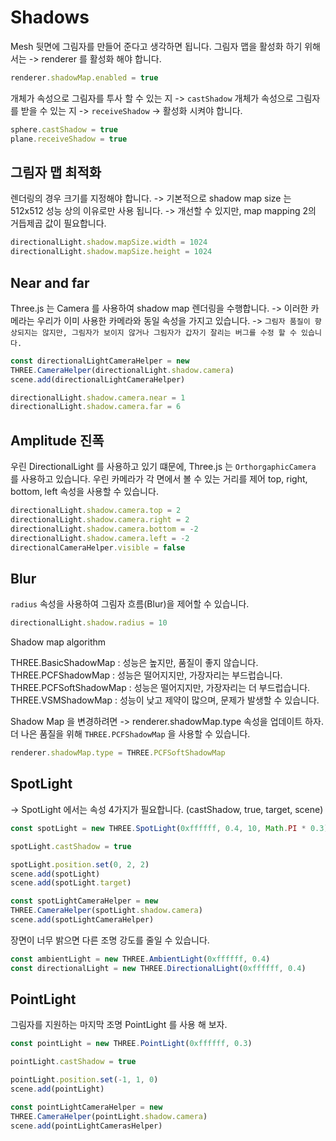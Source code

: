 # Shadows 

Mesh 뒷면에 그림자를 만들어 준다고 생각하면 됩니다.
그림자 맵을 활성화 하기 위해서는 -> renderer 를 활성화 해야 합니다.

``` javascript
renderer.shadowMap.enabled = true 
```

개체가 속성으로 그림자를 투사 할 수 있는 지 -> `castShadow`
개체가 속성으로 그림자를 받을 수 있는 지 -> `receiveShadow` 
-> 활성화 시켜야 합니다.

``` javascript
sphere.castShadow = true
plane.receiveShadow = true 
```



## 그림자 맵 최적화

렌더링의 경우 크기를 지정해야 합니다.
-> 기본적으로 shadow map size 는 512x512 성능 상의 이유로만 사용 됩니다.
    -> 개선할 수 있지만, map mapping 2의 거듭제곱 값이 필요합니다.

``` javascript
directionalLight.shadow.mapSize.width = 1024
directionalLight.shadow.mapSize.height = 1024
```



## Near and far 

Three.js 는 Camera 를 사용하여 shadow map 렌더링을 수행합니다.
-> 이러한 카메라는 우리가 이미 사용한 카메라와 동일 속성을 가지고 있습니다.
    -> `그림자 품질이 향상되지는 않지만, 그림자가 보이지 않거나 그림자가 갑자기 잘리는 버그를 수정 할 수 있습니다.`

``` javascript
const directionalLightCameraHelper = new 
THREE.CameraHelper(directionalLight.shadow.camera)
scene.add(directionalLightCameraHelper)

directionalLight.shadow.camera.near = 1
directionalLight.shadow.camera.far = 6
```


## Amplitude 진폭

우린 DirectionalLight 를 사용하고 있기 떄문에, Three.js 는 `OrthorgaphicCamera` 를 사용하고 있습니다.
우린 카메라가 각 면에서 볼 수 있는 거리를 제어 top, right, bottom, left 속성을 사용할 수 있습니다.

``` javascript
directionalLight.shadow.camera.top = 2
directionalLight.shadow.camera.right = 2
directionalLight.shadow.camera.bottom = -2
directionalLight.shadow.camera.left = -2
directionalCameraHelper.visible = false 
```


## Blur 

`radius` 속성을 사용하여 그림자 흐름(Blur)을 제어할 수 있습니다.

``` javascript
directionalLight.shadow.radius = 10
```

Shadow map algorithm

THREE.BasicShadowMap : 성능은 높지만, 품질이 좋지 않습니다.
THREE.PCFShadowMap : 성능은 떨어지지만, 가장자리는 부드럽습니다.
THREE.PCFSoftShadowMap : 성능은 떨어지지만, 가장자리는 더 부드럽습니다.
THREE.VSMShadowMap : 성능이 낮고 제약이 많으며, 문제가 발생할 수 있습니다.

Shadow Map 을 변경하려면 -> renderer.shadowMap.type 속성을 업데이트 하자.
더 나은 품질을 위해 `THREE.PCFShadowMap` 을 사용할 수 있습니다.

``` javascript
renderer.shadowMap.type = THREE.PCFSoftShadowMap
```


## SpotLight 

-> SpotLight 에서는 속성 4가지가 필요합니다. (castShadow, true, target, scene)

``` javascript
const spotLight = new THREE.SpotLight(0xffffff, 0.4, 10, Math.PI * 0.3)

spotLight.castShadow = true

spotLight.position.set(0, 2, 2)
scene.add(spotLight)
scene.add(spotLight.target)

const spotLightCameraHelper = new 
THREE.CameraHelper(spotLight.shadow.camera)
scene.add(spotLightCameraHelper)
```

장면이 너무 밝으면 다른 조명 강도를 줄일 수 있습니다.

``` javascript
const ambientLight = new THREE.AmbientLight(0xffffff, 0.4)
const directionalLight = new THREE.DirectionalLight(0xffffff, 0.4)
```




## PointLight 

그림자를 지원하는 마지막 조명 PointLight 를 사용 해 보자.

``` javascript
const pointLight = new THREE.PointLight(0xffffff, 0.3)

pointLight.castShadow = true 

pointLight.position.set(-1, 1, 0)
scene.add(pointLight) 

const pointLightCameraHelper = new 
THREE.CameraHelper(pointLight.shadow.camera)
scene.add(pointLightCamerasHelper)
```

